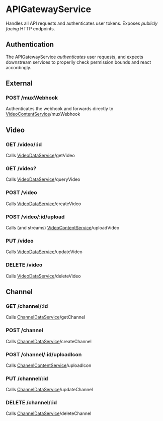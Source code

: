 # APIGatewayService

Handles all API requests and authenticates user tokens. Exposes _publicly facing_ HTTP endpoints.

## Authentication

The APIGatewayService _authenticates_ user requests, and expects downstream services to properlly check permission bounds and react accordingly.

## External

### POST /muxWebhook

Authenticates the webhook and forwards directly to [VideoContentService](../VideoContentService/README.md)/muxWebhook

## Video

### GET /video/:id

Calls [VideoDataService](../VideoDataService/README.md)/getVideo

### GET /video?<query>

Calls [VideoDataService](../VideoDataService/README.md)/queryVideo

### POST /video

Calls [VideoDataService](../VideoDataService/README.md)/createVideo

### POST /video/:id/upload

Calls (and streams) [VideoContentService](../VideoContentService/README.md)/uploadVideo

### PUT /video

Calls [VideoDataService](../VideoDataService/README.md)/updateVideo

### DELETE /video

Calls [VideoDataService](../VideoDataService/README.md)/deleteVideo

## Channel

### GET /channel/:id

Calls [ChannelDataService](../ChannelDataService/README.md)/getChannel

### POST /channel

Calls [ChannelDataService](../ChannelDataService/README.md)/createChannel

### POST /channel/:id/uploadIcon

Calls [ChanenlContentService](/backend/service/ChannelContentService/README.md)/uploadIcon

### PUT /channel/:id

Calls [ChannelDataService](../ChannelDataService/README.md)/updateChannel

### DELETE /channel/:id

Calls [ChannelDataService](../ChannelDataService/README.md)/deleteChannel
